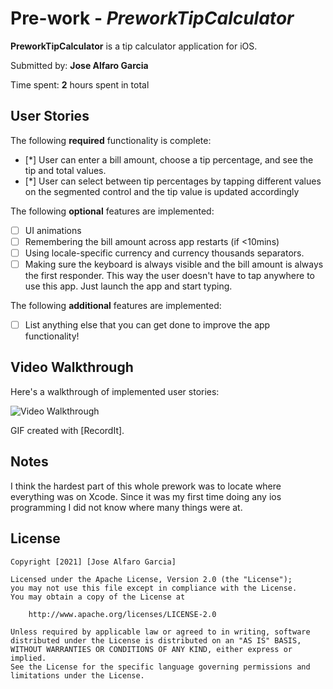 # Pre-work - *PreworkTipCalculator*

**PreworkTipCalculator** is a tip calculator application for iOS.

Submitted by: **Jose Alfaro Garcia**

Time spent: **2** hours spent in total

## User Stories

The following **required** functionality is complete:

* [*] User can enter a bill amount, choose a tip percentage, and see the tip and total values.
* [*] User can select between tip percentages by tapping different values on the segmented control and the tip value is updated accordingly

The following **optional** features are implemented:

* [ ] UI animations
* [ ] Remembering the bill amount across app restarts (if <10mins)
* [ ] Using locale-specific currency and currency thousands separators.
* [ ] Making sure the keyboard is always visible and the bill amount is always the first responder. This way the user doesn't have to tap anywhere to use this app. Just launch the app and start typing.

The following **additional** features are implemented:

- [ ] List anything else that you can get done to improve the app functionality!

## Video Walkthrough

Here's a walkthrough of implemented user stories:

<img src='https://recordit.co/xBUcVlQQKc.gif' title='Video Walkthrough' width='' alt='Video Walkthrough' />

GIF created with [RecordIt].

## Notes

I think the hardest part of this whole prework was to locate where everything was on Xcode. Since it was my first time doing any ios programming I did not know where many things were at.

## License

    Copyright [2021] [Jose Alfaro Garcia]

    Licensed under the Apache License, Version 2.0 (the "License");
    you may not use this file except in compliance with the License.
    You may obtain a copy of the License at

        http://www.apache.org/licenses/LICENSE-2.0

    Unless required by applicable law or agreed to in writing, software
    distributed under the License is distributed on an "AS IS" BASIS,
    WITHOUT WARRANTIES OR CONDITIONS OF ANY KIND, either express or implied.
    See the License for the specific language governing permissions and
    limitations under the License.
